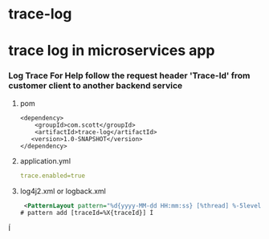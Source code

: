 # trace-log
# trace log in microservices app

### Log Trace For Help follow the request header 'Trace-Id' from customer client to another backend service

1. pom 
   ```pom
   <dependency>
       <groupId>com.scott</groupId>
       <artifactId>trace-log</artifactId>
      <version>1.0-SNAPSHOT</version>
   </dependency>
   ```

2. application.yml 

   ```yml
   trace.enabled=true
   ```


3. log4j2.xml or logback.xml

   ```xml
    <PatternLayout pattern="%d{yyyy-MM-dd HH:mm:ss} [%thread] %-5level [traceId=%X{traceId}] %logger{36} - %msg%n"/>
   # pattern add [traceId=%X{traceId}] Í
   ```

Í

